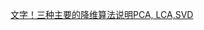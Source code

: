 [文字！三种主要的降维算法说明PCA, LCA,SVD](https://www.toutiao.com/article/7287763959510352384/?app=news_article&timestamp=1696829353&use_new_style=1&req_id=2023100913291263E97EA0D8E0095E689D&group_id=7287763959510352384&share_token=9C38F0FB-A47B-4503-960E-4CC636F1F4A8&tt_from=weixin_moments&utm_source=weixin_moments&utm_medium=toutiao_ios&utm_campaign=client_share&wxshare_count=1&source=m_redirect)
